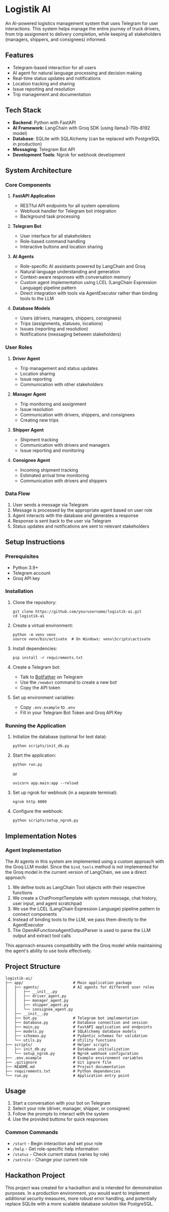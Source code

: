 # Logistik AI

An AI-powered logistics management system that uses Telegram for user interactions. This system helps manage the entire journey of truck drivers, from trip assignment to delivery completion, while keeping all stakeholders (managers, shippers, and consignees) informed.

## Features

- Telegram-based interaction for all users
- AI agent for natural language processing and decision making
- Real-time status updates and notifications
- Location tracking and sharing
- Issue reporting and resolution
- Trip management and documentation

## Tech Stack

- **Backend**: Python with FastAPI
- **AI Framework**: LangChain with Groq SDK (using llama3-70b-8192 model)
- **Database**: SQLite with SQLAlchemy (can be replaced with PostgreSQL in production)
- **Messaging**: Telegram Bot API
- **Development Tools**: Ngrok for webhook development

## System Architecture

### Core Components

1. **FastAPI Application**
   - RESTful API endpoints for all system operations
   - Webhook handler for Telegram bot integration
   - Background task processing

2. **Telegram Bot**
   - User interface for all stakeholders
   - Role-based command handling
   - Interactive buttons and location sharing

3. **AI Agents**
   - Role-specific AI assistants powered by LangChain and Groq
   - Natural language understanding and generation
   - Context-aware responses with conversation memory
   - Custom agent implementation using LCEL (LangChain Expression Language) pipeline pattern
   - Direct integration with tools via AgentExecutor rather than binding tools to the LLM

4. **Database Models**
   - Users (drivers, managers, shippers, consignees)
   - Trips (assignments, statuses, locations)
   - Issues (reporting and resolution)
   - Notifications (messaging between stakeholders)

### User Roles

1. **Driver Agent**
   - Trip management and status updates
   - Location sharing
   - Issue reporting
   - Communication with other stakeholders

2. **Manager Agent**
   - Trip monitoring and assignment
   - Issue resolution
   - Communication with drivers, shippers, and consignees
   - Creating new trips

3. **Shipper Agent**
   - Shipment tracking
   - Communication with drivers and managers
   - Issue reporting and monitoring

4. **Consignee Agent**
   - Incoming shipment tracking
   - Estimated arrival time monitoring
   - Communication with drivers and shippers

### Data Flow

1. User sends a message via Telegram
2. Message is processed by the appropriate agent based on user role
3. Agent interacts with the database and generates a response
4. Response is sent back to the user via Telegram
5. Status updates and notifications are sent to relevant stakeholders

## Setup Instructions

### Prerequisites

- Python 3.9+
- Telegram account
- Groq API key

### Installation

1. Clone the repository:
   ```
   git clone https://github.com/yourusername/logistik-ai.git
   cd logistik-ai
   ```

2. Create a virtual environment:
   ```
   python -m venv venv
   source venv/bin/activate  # On Windows: venv\Scripts\activate
   ```

3. Install dependencies:
   ```
   pip install -r requirements.txt
   ```

4. Create a Telegram bot:
   - Talk to [BotFather](https://t.me/botfather) on Telegram
   - Use the `/newbot` command to create a new bot
   - Copy the API token

5. Set up environment variables:
   - Copy `.env.example` to `.env`
   - Fill in your Telegram Bot Token and Groq API Key

### Running the Application

1. Initialize the database (optional for test data):
   ```
   python scripts/init_db.py
   ```

2. Start the application:
   ```
   python run.py
   ```
   or
   ```
   uvicorn app.main:app --reload
   ```

3. Set up ngrok for webhook (in a separate terminal):
   ```
   ngrok http 8000
   ```

4. Configure the webhook:
   ```
   python scripts/setup_ngrok.py
   ```

## Implementation Notes

### Agent Implementation

The AI agents in this system are implemented using a custom approach with the Groq LLM model. Since the `bind_tools` method is not implemented for the Groq model in the current version of LangChain, we use a direct approach:

1. We define tools as LangChain Tool objects with their respective functions
2. We create a ChatPromptTemplate with system message, chat history, user input, and agent scratchpad
3. We use the LCEL (LangChain Expression Language) pipeline pattern to connect components
4. Instead of binding tools to the LLM, we pass them directly to the AgentExecutor
5. The OpenAIFunctionsAgentOutputParser is used to parse the LLM output and extract tool calls

This approach ensures compatibility with the Groq model while maintaining the agent's ability to use tools effectively.

## Project Structure

```
logistik-ai/
├── app/                      # Main application package
│   ├── agents/               # AI agents for different user roles
│   │   ├── __init__.py
│   │   ├── driver_agent.py
│   │   ├── manager_agent.py
│   │   ├── shipper_agent.py
│   │   └── consignee_agent.py
│   ├── __init__.py
│   ├── bot.py                # Telegram bot implementation
│   ├── database.py           # Database connection and session
│   ├── main.py               # FastAPI application and endpoints
│   ├── models.py             # SQLAlchemy database models
│   ├── schemas.py            # Pydantic schemas for validation
│   └── utils.py              # Utility functions
├── scripts/                  # Helper scripts
│   ├── init_db.py            # Database initialization
│   └── setup_ngrok.py        # Ngrok webhook configuration
├── .env.example              # Example environment variables
├── .gitignore                # Git ignore file
├── README.md                 # Project documentation
├── requirements.txt          # Python dependencies
└── run.py                    # Application entry point
```

## Usage

1. Start a conversation with your bot on Telegram
2. Select your role (driver, manager, shipper, or consignee)
3. Follow the prompts to interact with the system
4. Use the provided buttons for quick responses

### Common Commands

- `/start` - Begin interaction and set your role
- `/help` - Get role-specific help information
- `/status` - Check current status (varies by role)
- `/setrole` - Change your current role

## Hackathon Project

This project was created for a hackathon and is intended for demonstration purposes. In a production environment, you would want to implement additional security measures, more robust error handling, and potentially replace SQLite with a more scalable database solution like PostgreSQL. 